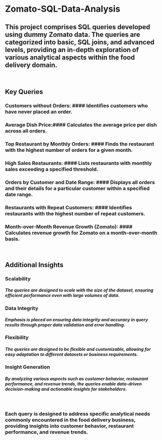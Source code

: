 # Zomato-SQL-Data-Analysis
## This project comprises SQL queries developed using dummy Zomato data. The queries are categorized into basic, SQL joins, and advanced levels, providing an in-depth exploration of various analytical aspects within the food delivery domain.

<br/>


## Key Queries
### Customers without Orders: #### Identifies customers who have never placed an order.
### Average Dish Price:#### Calculates the average price per dish across all orders.
### Top Restaurant by Monthly Orders: #### Finds the restaurant with the highest number of orders for a given month.
### High Sales Restaurants: #### Lists restaurants with monthly sales exceeding a specified threshold.
### Orders by Customer and Date Range: #### Displays all orders and their details for a particular customer within a specified date range.
### Restaurants with Repeat Customers: #### Identifies restaurants with the highest number of repeat customers.
### Month-over-Month Revenue Growth (Zomato): #### Calculates revenue growth for Zomato on a month-over-month basis.


<br/>

## Additional Insights
### Scalability
##### The queries are designed to scale with the size of the dataset, ensuring efficient performance even with large volumes of data.

### Data Integrity
##### Emphasis is placed on ensuring data integrity and accuracy in query results through proper data validation and error handling.

### Flexibility
##### The queries are designed to be flexible and customizable, allowing for easy adaptation to different datasets or business requirements.

### Insight Generation
##### By analyzing various aspects such as customer behavior, restaurant performance, and revenue trends, the queries enable data-driven decision-making and actionable insights for stakeholders.

<br/>

### Each query is designed to address specific analytical needs commonly encountered in the food delivery business, providing insights into customer behavior, restaurant performance, and revenue trends.




